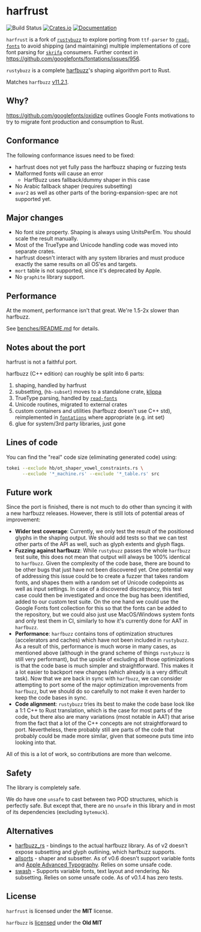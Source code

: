 # harfrust
![Build Status](https://github.com/harfbuzz/harfrust/workflows/Rust/badge.svg)
[![Crates.io](https://img.shields.io/crates/v/harfrust.svg)](https://crates.io/crates/harfrust)
[![Documentation](https://docs.rs/harfrust/badge.svg)](https://docs.rs/harfrust)

`harfrust` is a fork of [`rustybuzz`](https://docs.rs/rustybuzz) to explore porting from `ttf-parser` to 
[`read-fonts`](https://docs.rs/read-fonts) to avoid shipping (and maintaining)
multiple implementations of core font parsing for [`skrifa`](https://docs.rs/skrifa) consumers.
Further context in https://github.com/googlefonts/fontations/issues/956.

`rustybuzz` is a complete [harfbuzz](https://github.com/harfbuzz/harfbuzz)'s
shaping algorithm port to Rust.

Matches `harfbuzz` [v11.2.1](https://github.com/harfbuzz/harfbuzz/releases/tag/11.2.1).

## Why?

https://github.com/googlefonts/oxidize outlines Google Fonts motivations to try to migrate font
production and consumption to Rust.

## Conformance

The following conformance issues need to be fixed:

* harfrust does not yet fully pass the harfbuzz shaping or fuzzing tests
* Malformed fonts will cause an error
   * HarfBuzz uses fallback/dummy shaper in this case
* No Arabic fallback shaper (requires subsetting)
* `avar2` as well as other parts of the boring-expansion-spec are not supported yet.

## Major changes

- No font size property. Shaping is always using UnitsPerEm. You should scale the result manually.
- Most of the TrueType and Unicode handling code was moved into separate crates.
- harfrust doesn't interact with any system libraries and must produce exactly the same
  results on all OS'es and targets.
- `mort` table is not supported, since it's deprecated by Apple.
- No `graphite` library support.

## Performance

At the moment, performance isn't that great. We're 1.5-2x slower than harfbuzz.

See [benches/README.md](./benches/README.md) for details.

## Notes about the port

harfrust is not a faithful port.

harfbuzz (C++ edition) can roughly be split into 6 parts: 

1. shaping, handled by harfrust
1. subsetting, (`hb-subset`) moves to a standalone crate, [klippa](https://github.com/googlefonts/fontations/tree/main/klippa)
1. TrueType parsing, handled by [`read-fonts`](https://docs.rs/read-fonts)
1. Unicode routines, migrated to external crates
1. custom containers and utilities (harfbuzz doesn't use C++ std), reimplemented in [`fontations`](https://github.com/googlefonts/fontations) where appropriate (e.g. int set)
1. glue for system/3rd party libraries, just gone

## Lines of code

You can find the "real" code size (eliminating generated code) using:

```sh
tokei --exclude hb/ot_shaper_vowel_constraints.rs \
      --exclude '*_machine.rs' --exclude '*_table.rs' src
```

## Future work

Since the port is finished, there is not much to do other than syncing it with
a new harfbuzz releases. However, there is still lots of potential areas of improvement:

- **Wider test coverage**: Currently, we only test the result of the positioned glyphs in the shaping output.
We should add tests so that we can test other parts of the API as well, such as glyph extents and glyph flags.
- **Fuzzing against harfbuzz**: While `rustybuzz` passes the whole `harfbuzz` test suite, this does not mean that
output will always be 100% identical to `harfbuzz`. Given the complexity of the code base, there are bound to be
other bugs that just have not been discovered yet. One potential way of addressing this issue could be to create a
fuzzer that takes random fonts, and shapes them with a random set of Unicode codepoints as well as
input settings. In case of a discovered discrepancy, this test case could then be investigated and once the
bug has been identified, added to our custom test suite. On the one hand we could use the Google Fonts font
collection for this so that the fonts can be added to the repository,
but we could also just use MacOS/Windows system fonts and only test them in CI, similarly
to how it's currently done for AAT in `harfbuzz`.
- **Performance**: `harfbuzz` contains tons of optimization structures
(accelerators and caches) which have not been included in `rustybuzz`. As a result of this,
performance is much worse in many cases, as mentioned above (although in the grand scheme of things
`rustybuzz` is still very performant), but the upside of excluding all those optimizations is that
the code base is much simpler and straightforward. This makes it a lot easier to backport new changes
(which already is a very difficult task). Now that we are back in sync with `harfbuzz`, we can consider
attempting to port some of the major optimization improvements from `harfbuzz`, but we should do so carefully
to not make it even harder to keep the code bases in sync.
- **Code alignment**: `rustybuzz` tries its best to make the code base look like a 1:1 C++ to Rust translation,
which is the case for most parts of the code, but there also are many variations (most notable in AAT) that arise
from the fact that a lot of the C++ concepts are not straightforward to port. Nevertheless, there probably still
are parts of the code that probably could be made more similar, given that someone puts time into looking into that.

All of this is a lot of work, so contributions are more than welcome.

## Safety

The library is completely safe.

We do have one `unsafe` to cast between two POD structures, which is perfectly safe.
But except that, there are no `unsafe` in this library and in most of its dependencies
(excluding `bytemuck`).

## Alternatives

- [harfbuzz_rs](https://crates.io/crates/harfbuzz_rs) - bindings to the actual harfbuzz library.
  As of v2 doesn't expose subsetting and glyph outlining, which harfbuzz supports.
- [allsorts](https://github.com/yeslogic/allsorts) - shaper and subsetter.
  As of v0.6 doesn't support variable fonts and
  [Apple Advanced Typography](https://developer.apple.com/fonts/TrueType-Reference-Manual/RM06/Chap6AATIntro.html).
  Relies on some unsafe code.
- [swash](https://github.com/dfrg/swash) - Supports variable fonts, text layout and rendering.
  No subsetting. Relies on some unsafe code. As of v0.1.4 has zero tests.

## License

`harfrust` is licensed under the **MIT** license.

`harfbuzz` is [licensed](https://github.com/harfbuzz/harfbuzz/blob/main/COPYING) under the **Old MIT**
